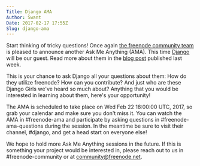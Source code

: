 ```yaml
---
Title: Django AMA
Author: Swant
Date: 2017-02-17 17:55Z
Slug: django-ama
---
```


Start thinking of tricky questions!
Once again [the freenode community team](http://freenode.net/news/community)
is pleased to announce another Ask Me Anything (AMA). This time [Django](https://www.djangoproject.com)
will be our guest. Read more about them in the
[blog post](http://freenode.net/news/django-and-freenode) published last week.

This is your chance to ask Django all your questions about them:
How do they utilize freenode? How can you contribute? And just who are these
Django Girls we've heard so much about? Anything that you would be interested
in learning about them, here's your opportunity!

The AMA is scheduled to take place on Wed Feb 22 18:00:00 UTC, 2017,
so grab your calendar and make sure you don't miss it.
You can watch the AMA in #freenode-ama and participate by asking questions
in #freenode-ama-questions during the session. In the meantime be sure to
visit their channel, #django, and get a head start on everyone else!

We hope to hold more Ask Me Anything sessions in the future. If this is
something your project would be interested in, please reach out to us
in #freenode-community or at <community@freenode.net>.

